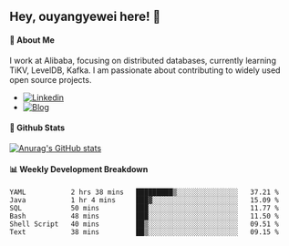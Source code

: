 ## Hey, ouyangyewei here! :wave:

#### :rocket: About Me
I work at Alibaba, focusing on distributed databases, currently learning TiKV, LevelDB, Kafka. I am passionate about contributing to widely used open source projects.

- [![Linkedin](https://img.shields.io/badge/LinkedIn-ouyangyewei-blue)](https://www.linkedin.com/in/ouyangyewei/)
- [![Blog](https://img.shields.io/badge/Blog-yeweiouyang-orange)](https://blog.csdn.net/yeweiouyang)

#### :star2: Github Stats
[![Anurag's GitHub stats](https://github-readme-stats.vercel.app/api?username=ouyangyewei&show_icons=true&cache_seconds=3600&theme=tokyonight)](https://github.com/anuraghazra/github-readme-stats)

#### :bar_chart: Weekly Development Breakdown
<!--START_SECTION:waka-->

```text
YAML           2 hrs 38 mins   █████████▒░░░░░░░░░░░░░░░   37.21 %
Java           1 hr 4 mins     ███▓░░░░░░░░░░░░░░░░░░░░░   15.09 %
SQL            50 mins         ███░░░░░░░░░░░░░░░░░░░░░░   11.77 %
Bash           48 mins         ███░░░░░░░░░░░░░░░░░░░░░░   11.50 %
Shell Script   40 mins         ██▒░░░░░░░░░░░░░░░░░░░░░░   09.51 %
Text           38 mins         ██▒░░░░░░░░░░░░░░░░░░░░░░   09.15 %
```

<!--END_SECTION:waka-->
